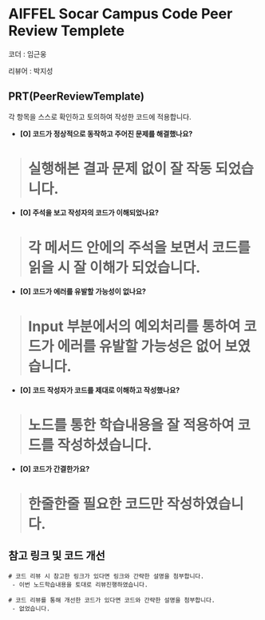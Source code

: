 # AIFFEL Socar Campus Code Peer Review Templete

코더 : 임근웅

리뷰어 : 박지성

## PRT(PeerReviewTemplate)

각 항목을 스스로 확인하고 토의하여 작성한 코드에 적용합니다.

- **[O] 코드가 정상적으로 동작하고 주어진 문제를 해결했나요?**

> # 실행해본 결과 문제 없이 잘 작동 되었습니다.
> 
- **[O] 주석을 보고 작성자의 코드가 이해되었나요?**

> # 각 메서드 안에의 주석을 보면서 코드를 읽을 시 잘 이해가 되었습니다. 
> 
- **[O] 코드가 에러를 유발할 가능성이 없나요?**

> # Input 부분에서의 예외처리를 통하여 코드가 에러를 유발할 가능성은 없어 보였습니다.
> 
- **[O] 코드 작성자가 코드를 제대로 이해하고 작성했나요?**

> # 노드를 통한 학습내용을 잘 적용하여 코드를 작성하셨습니다.
> 
- **[O] 코드가 간결한가요?**

> # 한줄한줄 필요한 코드만 작성하였습니다.
>

## 참고 링크 및 코드 개선

```
# 코드 리뷰 시 참고한 링크가 있다면 링크와 간략한 설명을 첨부합니다.
 - 이번 노드학습내용을 토대로 리뷰진행하였습니다.

# 코드 리뷰를 통해 개선한 코드가 있다면 코드와 간략한 설명을 첨부합니다.
 - 없었습니다. 
```
